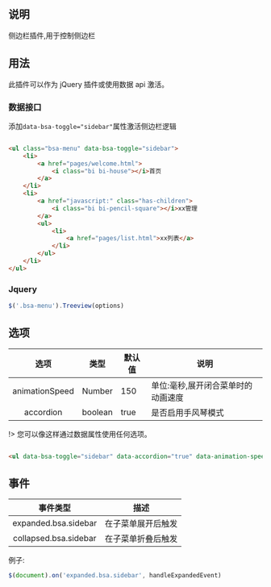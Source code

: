 ## 说明

侧边栏插件,用于控制侧边栏

## 用法

此插件可以作为 jQuery 插件或使用数据 api 激活。

### 数据接口

添加`data-bsa-toggle="sidebar"`属性激活侧边栏逻辑

```html

<ul class="bsa-menu" data-bsa-toggle="sidebar">
    <li>
        <a href="pages/welcome.html">
            <i class="bi bi-house"></i>首页
        </a>
    </li>
    <li>
        <a href="javascript:" class="has-children">
            <i class="bi bi-pencil-square"></i>xx管理
        </a>
        <ul>
            <li>
                <a href="pages/list.html">xx列表</a>
            </li>
        </ul>
    </li>
</ul>
```

### Jquery

```javascript
$('.bsa-menu').Treeview(options)
```

## 选项

| 选项 | 类型 | 默认值 | 说明 |
|:--:|--|--|--|
|animationSpeed |Number | 150 | 单位:毫秒,展开闭合菜单时的动画速度 |
|accordion |boolean | true | 是否启用手风琴模式 |

!> 您可以像这样通过数据属性使用任何选项。

```html

<ul data-bsa-toggle="sidebar" data-accordion="true" data-animation-speed="150">...</ul>
```

## 事件

| 事件类型 | 描述 |
|:--:|--|
|expanded.bsa.sidebar |在子菜单展开后触发 |
|collapsed.bsa.sidebar |在子菜单折叠后触发|

例子:

```javascript
$(document).on('expanded.bsa.sidebar', handleExpandedEvent)
```


